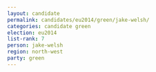 ```yaml
---
layout: candidate
permalink: candidates/eu2014/green/jake-welsh/
categories: candidate green
election: eu2014
list-rank: 7
person: jake-welsh
region: north-west
party: green
---
```

